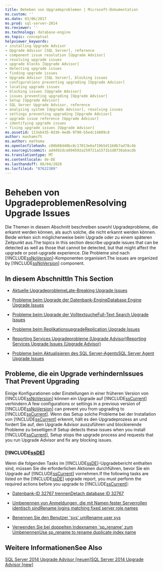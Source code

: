 ```yaml
---
title: Beheben von Upgradeproblemen | Microsoft-Dokumentation
ms.custom: ''
ms.date: 03/06/2017
ms.prod: sql-server-2014
ms.reviewer: ''
ms.technology: database-engine
ms.topic: conceptual
helpviewer_keywords:
- installing Upgrade Advisor
- Upgrade Advisor [SQL Server], reference
- component issue resolution [Upgrade Advisor]
- resolving upgrade issues
- upgrade blocks [Upgrade Advisor]
- detecting upgrade issues
- finding upgrade issues
- Upgrade Advisor [SQL Server], blocking issues
- configurations preventing upgrading [Upgrade Advisor]
- locating upgrade issues
- blocking issues [Upgrade Advisor]
- issues preventing upgrading [Upgrade Advisor]
- Setup [Upgrade Advisor]
- SQL Server Upgrade Advisor, reference
- analyzing system [Upgrade Advisor], resolving issues
- settings preventing upgrading [Upgrade Advisor]
- upgrade issue reference [Upgrade Advisor]
- identifying upgrade issues
- fixing upgrade issues [Upgrade Advisor]
ms.assetid: 113eb435-8d36-4ed6-9790-b5e4c14809c8
author: mashamsft
ms.author: mathoma
ms.openlocfilehash: c00b08d40bc8c17013e6af19b5d11b0b7ad78c4b
ms.sourcegitcommit: ad4d92dce894592a259721a1571b1d8736abacdb
ms.translationtype: MT
ms.contentlocale: de-DE
ms.lasthandoff: 08/04/2020
ms.locfileid: "87622389"
---
```

# <a name="resolving-upgrade-issues"></a><span data-ttu-id="7024a-102">Beheben von Upgradeproblemen</span><span class="sxs-lookup"><span data-stu-id="7024a-102">Resolving Upgrade Issues</span></span>
  <span data-ttu-id="7024a-103">Die Themen in diesem Abschnitt beschreiben sowohl Upgradeprobleme, die erkannt werden können, als auch solche, die nicht erkannt werden können. Beide wirken sich möglicherweise beim Upgrade oder zu einem späteren Zeitpunkt aus.</span><span class="sxs-lookup"><span data-stu-id="7024a-103">The topics in this section describe upgrade issues that can be detected as well as those that cannot be detected, but that might affect the upgrade or post-upgrade experience.</span></span> <span data-ttu-id="7024a-104">Die Probleme sind nach [!INCLUDE[ssNoVersion](../../includes/ssnoversion-md.md)]-Komponenten organisiert.</span><span class="sxs-lookup"><span data-stu-id="7024a-104">The issues are organized by [!INCLUDE[ssNoVersion](../../includes/ssnoversion-md.md)] component.</span></span>  
  
## <a name="in-this-section"></a><span data-ttu-id="7024a-105">In diesem Abschnitt</span><span class="sxs-lookup"><span data-stu-id="7024a-105">In This Section</span></span>  
  
-   [<span data-ttu-id="7024a-106">Aktuelle Upgradeprobleme</span><span class="sxs-lookup"><span data-stu-id="7024a-106">Late-Breaking Upgrade Issues</span></span>](../../../2014/sql-server/install/late-breaking-upgrade-issues.md)  
  
-   [<span data-ttu-id="7024a-107">Probleme beim Upgrade der Datenbank-Engine</span><span class="sxs-lookup"><span data-stu-id="7024a-107">Database Engine Upgrade Issues</span></span>](../../../2014/sql-server/install/database-engine-upgrade-issues.md)  
  
-   [<span data-ttu-id="7024a-108">Probleme beim Upgrade der Volltextsuche</span><span class="sxs-lookup"><span data-stu-id="7024a-108">Full-Text Search Upgrade Issues</span></span>](../../../2014/sql-server/install/full-text-search-upgrade-issues.md)  
  
-   [<span data-ttu-id="7024a-109">Probleme beim Replikationsupgrade</span><span class="sxs-lookup"><span data-stu-id="7024a-109">Replication Upgrade Issues</span></span>](../../../2014/sql-server/install/replication-upgrade-issues.md)  
  
-   [<span data-ttu-id="7024a-110">Reporting Services Upgradeprobleme &#40;Upgrade Advisor&#41;</span><span class="sxs-lookup"><span data-stu-id="7024a-110">Reporting Services Upgrade Issues &#40;Upgrade Advisor&#41;</span></span>](../../../2014/sql-server/install/reporting-services-upgrade-issues-upgrade-advisor.md)  
  
-   [<span data-ttu-id="7024a-111">Probleme beim Aktualisieren des SQL Server-Agents</span><span class="sxs-lookup"><span data-stu-id="7024a-111">SQL Server Agent Upgrade Issues</span></span>](../../../2014/sql-server/install/sql-server-agent-upgrade-issues.md)  
  
## <a name="issues-that-prevent-upgrading"></a><span data-ttu-id="7024a-112">Probleme, die ein Upgrade verhindern</span><span class="sxs-lookup"><span data-stu-id="7024a-112">Issues That Prevent Upgrading</span></span>  
 <span data-ttu-id="7024a-113">Einige Konfigurationen oder Einstellungen in einer früheren Version von [!INCLUDE[ssNoVersion](../../includes/ssnoversion-md.md)] können ein Upgrade auf [!INCLUDE[ssCurrent](../../includes/sscurrent-md.md)] verhindern.</span><span class="sxs-lookup"><span data-stu-id="7024a-113">A few configurations or settings in a previous version of [!INCLUDE[ssNoVersion](../../includes/ssnoversion-md.md)] can prevent you from upgrading to [!INCLUDE[ssCurrent](../../includes/sscurrent-md.md)].</span></span> <span data-ttu-id="7024a-114">Wenn das Setup solche Probleme bei der Installation von [!INCLUDE[ssCurrent](../../includes/sscurrent-md.md)] erkennt, hält es den Upgradeprozess an und fordert Sie auf, den Upgrade Advisor auszuführen und blockierende Probleme zu beseitigen.</span><span class="sxs-lookup"><span data-stu-id="7024a-114">If Setup detects these issues when you install [!INCLUDE[ssCurrent](../../includes/sscurrent-md.md)], Setup stops the upgrade process and requests that you run Upgrade Advisor and fix any blocking issues.</span></span>  
  
### [!INCLUDE[ssDE](../../includes/ssde-md.md)]  
 <span data-ttu-id="7024a-115">Wenn die folgenden Tasks im [!INCLUDE[ssDE](../../includes/ssde-md.md)]-Upgradebericht enthalten sind, müssen Sie die erforderlichen Aktionen durchführen, bevor Sie ein Upgrade auf [!INCLUDE[ssCurrent](../../includes/sscurrent-md.md)] vornehmen.</span><span class="sxs-lookup"><span data-stu-id="7024a-115">If the following tasks are listed on the [!INCLUDE[ssDE](../../includes/ssde-md.md)] upgrade report, you must perform the required actions before you upgrade to [!INCLUDE[ssCurrent](../../includes/sscurrent-md.md)]:</span></span>  
  
-   [<span data-ttu-id="7024a-116">Datenbank-ID 32767 trennen</span><span class="sxs-lookup"><span data-stu-id="7024a-116">Detach database ID 32767</span></span>](../../../2014/sql-server/install/detach-database-id-32767.md)  
  
-   [<span data-ttu-id="7024a-117">Umbenennen von Anmeldungen, die mit Namen fester Serverrollen identisch sind</span><span class="sxs-lookup"><span data-stu-id="7024a-117">Rename logins matching fixed server role names</span></span>](../../../2014/sql-server/install/rename-logins-matching-fixed-server-role-names.md)  
  
-   [<span data-ttu-id="7024a-118">Benennen Sie den Benutzer 'sys' um</span><span class="sxs-lookup"><span data-stu-id="7024a-118">Rename user sys</span></span>](../../../2014/sql-server/install/rename-user-sys.md)  
  
-   [<span data-ttu-id="7024a-119">Verwenden Sie bei doppelten Indexnamen 'sp_rename' zum Umbenennen</span><span class="sxs-lookup"><span data-stu-id="7024a-119">Use sp_rename to rename duplicate index name</span></span>](../../../2014/sql-server/install/use-sp-rename-to-rename-duplicate-index-name.md)  
  
## <a name="see-also"></a><span data-ttu-id="7024a-120">Weitere Informationen</span><span class="sxs-lookup"><span data-stu-id="7024a-120">See Also</span></span>  
 [<span data-ttu-id="7024a-121">SQL Server 2014 Upgrade Advisor &#91;neuen&#93;</span><span class="sxs-lookup"><span data-stu-id="7024a-121">SQL Server 2014 Upgrade Advisor &#91;new&#93;</span></span>](sql-server-2014-upgrade-advisor.md)  
  
  
